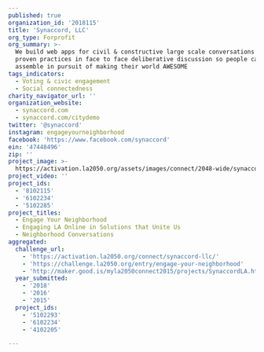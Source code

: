 ```yaml
---
published: true
organization_id: '2018115'
title: 'Synaccord, LLC'
org_type: Forprofit
org_summary: >-
  We build web apps for civil & constructive large scale conversations based on
  proven practices in face to face deliberative discussion so people can
  assemble in pursuit of making their world AWESOME
tags_indicators:
  - Voting & civic engagement
  - Social connectedness
charity_navigator_url: ''
organization_website:
  - synaccord.com
  - synaccord.com/citydemo
twitter: '@synaccord'
instagram: engageyourneighborhood
facebook: 'https://www.facebook.com/synaccord'
ein: '47448496'
zip: ''
project_image: >-
  https://activation.la2050.org/assets/images/connect/2048-wide/synaccord-llc.jpg
project_video: ''
project_ids:
  - '8102115'
  - '6102234'
  - '5102285'
project_titles:
  - Engage Your Neighborhood
  - Engaging LA Online in Solutions that Unite Us
  - Neighborhood Conversations
aggregated:
  challenge_url:
    - 'https://activation.la2050.org/connect/synaccord-llc/'
    - 'https://challenge.la2050.org/entry/engage-your-neighborhood'
    - 'http://maker.good.is/myla2050connect2015/projects/SynaccordLA.html'
  year_submitted:
    - '2018'
    - '2016'
    - '2015'
  project_ids:
    - '5102293'
    - '6102234'
    - '4102205'

---
```

